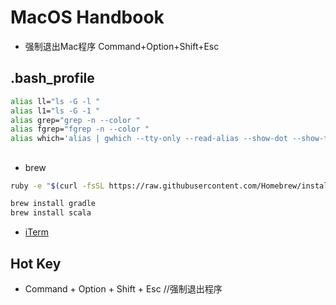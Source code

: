 # MacOS Handbook


* 强制退出Mac程序 Command+Option+Shift+Esc

## .bash_profile
```sh
alias ll="ls -G -l "
alias l1="ls -G -1 "
alias grep="grep -n --color "
alias fgrep="fgrep -n --color "
alias which='alias | gwhich --tty-only --read-alias --show-dot --show-tilde'
```

## 
* brew
```sh
ruby -e "$(curl -fsSL https://raw.githubusercontent.com/Homebrew/install/master/install)"
```
```sh
brew install gradle
brew install scala
```

* [iTerm](https://www.cnblogs.com/soyxiaobi/p/9695931.html)

## Hot Key
* Command + Option + Shift + Esc //强制退出程序
